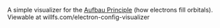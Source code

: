 A simple visualizer for the [Aufbau Principle](https://en.wikipedia.org/wiki/Aufbau_principle) (how electrons fill orbitals). Viewable at willfs.com/electron-config-visualizer
